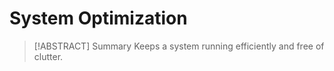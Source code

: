 # System Optimization

> [!ABSTRACT] Summary
> Keeps a system running efficiently and free of clutter.
